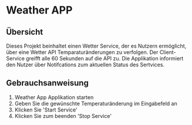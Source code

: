 # Weather APP
## Übersicht
Dieses Projekt beinhaltet einen Wetter Service, der es Nutzern ermöglicht, über eine Wetter API Temparaturänderungen zu verfolgen.
Der Client-Service greifft alle 60 Sekunden auf die API zu. Die Applikation informiert den Nutzer über Notifcations zum aktuellen Status des Sertvices.


## Gebrauchsanweisung
1. Weather App Applikation starten
2. Geben Sie die gewünschte Temperaturänderung im Eingabefeld an
3. Klicken Sie 'Start Service'
4. Klicken Sie zum beenden 'Stop Service'